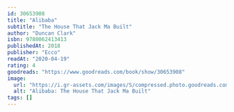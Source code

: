 ```yaml
---
id: 30653908
title: "Alibaba"
subtitle: "The House That Jack Ma Built"
author: "Duncan Clark"
isbn: 9780062413413
publishedAt: 2018
publisher: "Ecco"
readAt: "2020-04-19"
rating: 4
goodreads: "https://www.goodreads.com/book/show/30653908"
image:
  url: "https://i.gr-assets.com/images/S/compressed.photo.goodreads.com/books/1469408333l/30653908.jpg"
  alt: "Alibaba: The House That Jack Ma Built"
tags: []
---
```

